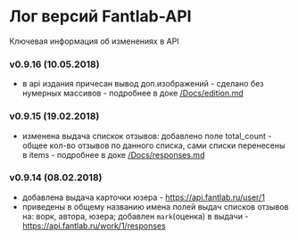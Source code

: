 # Лог версий Fantlab-API
Ключевая информация об изменениях в API

### v0.9.16 (10.05.2018)
 * в api издания причесан вывод доп.изображений - сделано без нумерных массивов - подробнее в доке [/Docs/edition.md](/Docs/edition.md)

### v0.9.15 (19.02.2018)
 * изменена выдача спискок отзывов: добавлено поле total_count - общее кол-во отзывов по данного списка, сами списки перенесены в items - подробнее в доке [/Docs/responses.md](/Docs/responses.md)
 

### v0.9.14 (08.02.2018)
 * добавлена выдача карточки юзера - https://api.fantlab.ru/user/1
 * приведены в общему названию имена полей выдач списков отзывов на: ворк, автора, юзера; добавлен `mark`(оценка) в выдачи - https://api.fantlab.ru/work/1/responses

